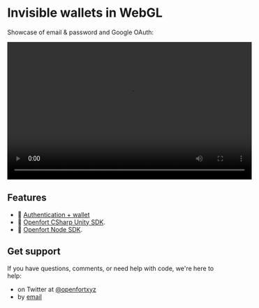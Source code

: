 # Invisible wallets in WebGL

Showcase of email & password and Google OAuth:

<video width="560" height="315" controls>
<source src="https://blog-cms.openfort.xyz/uploads/authentication_unity_7af75625db.mp4" type="video/mp4">
</video>

## Features

- 🏰 [Authentication + wallet](https://www.openfort.io/docs/products/embedded-wallet/unity)
- 🏰 [Openfort CSharp Unity SDK](https://github.com/openfort-xyz/openfort-csharp-unity).
- 🏰 [Openfort Node SDK](https://www.npmjs.com/package/@openfort/openfort-node).


## Get support

If you have questions, comments, or need help with code, we're here to help:
- on Twitter at [@openfortxyz](https://twitter.com/openfort_hq)
- by [email](mailto:support+github@openfort.xyz)
